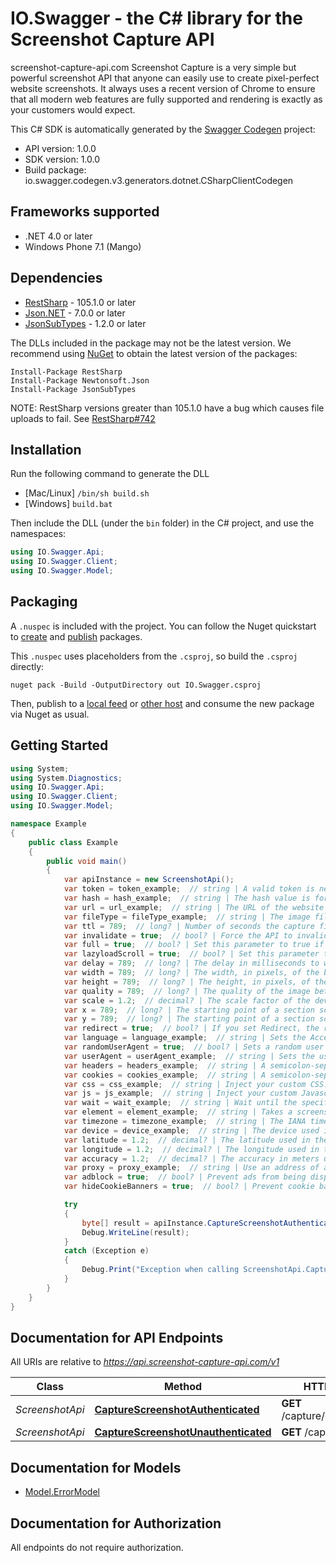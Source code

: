 # IO.Swagger - the C# library for the Screenshot Capture API

screenshot-capture-api.com Screenshot Capture is a very simple but powerful screenshot API that anyone can easily use to create pixel-perfect website screenshots. It always uses a recent version of Chrome to ensure that all modern web features are fully supported and rendering is exactly as your customers would expect.

This C# SDK is automatically generated by the [Swagger Codegen](https://github.com/swagger-api/swagger-codegen) project:

- API version: 1.0.0
- SDK version: 1.0.0
- Build package: io.swagger.codegen.v3.generators.dotnet.CSharpClientCodegen

<a name="frameworks-supported"></a>
## Frameworks supported
- .NET 4.0 or later
- Windows Phone 7.1 (Mango)

<a name="dependencies"></a>
## Dependencies
- [RestSharp](https://www.nuget.org/packages/RestSharp) - 105.1.0 or later
- [Json.NET](https://www.nuget.org/packages/Newtonsoft.Json/) - 7.0.0 or later
- [JsonSubTypes](https://www.nuget.org/packages/JsonSubTypes/) - 1.2.0 or later

The DLLs included in the package may not be the latest version. We recommend using [NuGet](https://docs.nuget.org/consume/installing-nuget) to obtain the latest version of the packages:
```
Install-Package RestSharp
Install-Package Newtonsoft.Json
Install-Package JsonSubTypes
```

NOTE: RestSharp versions greater than 105.1.0 have a bug which causes file uploads to fail. See [RestSharp#742](https://github.com/restsharp/RestSharp/issues/742)

<a name="installation"></a>
## Installation
Run the following command to generate the DLL
- [Mac/Linux] `/bin/sh build.sh`
- [Windows] `build.bat`

Then include the DLL (under the `bin` folder) in the C# project, and use the namespaces:
```csharp
using IO.Swagger.Api;
using IO.Swagger.Client;
using IO.Swagger.Model;
```
<a name="packaging"></a>
## Packaging

A `.nuspec` is included with the project. You can follow the Nuget quickstart to [create](https://docs.microsoft.com/en-us/nuget/quickstart/create-and-publish-a-package#create-the-package) and [publish](https://docs.microsoft.com/en-us/nuget/quickstart/create-and-publish-a-package#publish-the-package) packages.

This `.nuspec` uses placeholders from the `.csproj`, so build the `.csproj` directly:

```
nuget pack -Build -OutputDirectory out IO.Swagger.csproj
```

Then, publish to a [local feed](https://docs.microsoft.com/en-us/nuget/hosting-packages/local-feeds) or [other host](https://docs.microsoft.com/en-us/nuget/hosting-packages/overview) and consume the new package via Nuget as usual.

<a name="getting-started"></a>
## Getting Started

```csharp
using System;
using System.Diagnostics;
using IO.Swagger.Api;
using IO.Swagger.Client;
using IO.Swagger.Model;

namespace Example
{
    public class Example
    {
        public void main()
        {
            var apiInstance = new ScreenshotApi();
            var token = token_example;  // string | A valid token is needed to make paid API calls. Tokens can be managed from your account.
            var hash = hash_example;  // string | The hash value is for authenticated requests. If you want to publish this URL, you should use the authenticated requests.
            var url = url_example;  // string | The URL of the website you want to capture. Please include the protocol (http:// or https://).
            var fileType = fileType_example;  // string | The image file format of the captured screenshot. Either png, jpeg, webp or PDF with 72 dpi. (optional)  (default to png)
            var ttl = 789;  // long? | Number of seconds the capture file is cached by our CDN. An API request that is loaded through the cache does not count as a paid request. You can set a number of seconds from 0 seconds up to 2592000 seconds. This is a maximum of 30 days. (optional) 
            var invalidate = true;  // bool? | Force the API to invalidate the cache and capture a new screenshot. This call costs you additional money, because a call of a cache hit is not charged. (optional) 
            var full = true;  // bool? | Set this parameter to true if you want to screenshot the whole web page in full size. (optional) 
            var lazyloadScroll = true;  // bool? | Set this parameter to true to scroll down through the entire page before taking a screenshot. This is useful for triggering animations or lazy load elements in full screen. (optional)  (default to false)
            var delay = 789;  // long? | The delay in milliseconds to wait after the page loads before taking the screenshot. This is in milliseconds. One second is 1000 milliseconds. From 0 milliseconds to a maximum of 10,000 milliseconds. (optional) 
            var width = 789;  // long? | The width, in pixels, of the browser viewport to use. (optional)  (default to 1920)
            var height = 789;  // long? | The height, in pixels, of the browser viewport to use. Ignored if you set full to true. (optional)  (default to 1080)
            var quality = 789;  // long? | The quality of the image between 0 and 100. This works only for the jpeg format, for PNG images the parameter is applied only during compression. (optional)  (default to 90)
            var scale = 1.2;  // decimal? | The scale factor of the device to use when taking the screenshot. For example, a scale factor of 2 produces a high-resolution screenshot suitable for viewing on Retina devices. The larger the scale factor, the larger the screenshot produced. (optional)  (default to 1.0)
            var x = 789;  // long? | The starting point of a section screenshot on the X axis. (optional)  (default to 0)
            var y = 789;  // long? | The starting point of a section screenshot on the Y axis. (optional)  (default to 0)
            var redirect = true;  // bool? | If you set Redirect, the response will be a 302 redirect to the screenshot file in our CDN. (optional)  (default to false)
            var language = language_example;  // string | Sets the Accept-Language header on requests to the target URL so that you can take screenshots from a website with a specific language. (optional) 
            var randomUserAgent = true;  // bool? | Sets a random user agent header to emulate a different devices when taking screenshots. (optional)  (default to false)
            var userAgent = userAgent_example;  // string | Sets the user agent header to emulate a specific device when taking screenshots. (optional) 
            var headers = headers_example;  // string | A semicolon-separated list of header parameters to be used when capturing the screenshot. Each header should be passed as a key-value pair and multiple pairs should be separated by a semicolon. (optional) 
            var cookies = cookies_example;  // string | A semicolon-separated list of cookies to be used when capturing the screenshot. Each cookies should be passed as a key-value pair and multiple pairs should be separated by a semicolon. (optional) 
            var css = css_example;  // string | Inject your custom CSS. (optional) 
            var js = js_example;  // string | Inject your custom Javascript. (optional) 
            var wait = wait_example;  // string | Wait until the specified CSS selector matches an element present in the page before taking a screenshot. The process is canceled after 60 seconds. (optional) 
            var element = element_example;  // string | Takes a screenshot of the first element matched by the specified CSS selector. This is ignored if full is true. (This option cannot be used with the PDF export format.) (optional) 
            var timezone = timezone_example;  // string | The IANA time zone identifier used for this capture. (optional)  (default to Europe/Berlin)
            var device = device_example;  // string | The device used in the emulation. (optional) 
            var latitude = 1.2;  // decimal? | The latitude used in the emulation of the geo-location. (optional)  (default to 0.0)
            var longitude = 1.2;  // decimal? | The longitude used in the emulation of the geo-location. (optional)  (default to 0.0)
            var accuracy = 1.2;  // decimal? | The accuracy in meters used in the emulation of the geo-location. (optional)  (default to 2.0)
            var proxy = proxy_example;  // string | Use an address of a proxy server through which the screenshot should be taken. The proxy address should be formatted as http://username:password@proxyserver.com:31280 (optional) 
            var adblock = true;  // bool? | Prevent ads from being displayed. Block requests from popular ad networks and hide frequent ads. (optional)  (default to false)
            var hideCookieBanners = true;  // bool? | Prevent cookie banners and pop-ups from being displayed. The best possible result is tried. (optional)  (default to false)

            try
            {
                byte[] result = apiInstance.CaptureScreenshotAuthenticated(token, hash, url, fileType, ttl, invalidate, full, lazyloadScroll, delay, width, height, quality, scale, x, y, redirect, language, randomUserAgent, userAgent, headers, cookies, css, js, wait, element, timezone, device, latitude, longitude, accuracy, proxy, adblock, hideCookieBanners);
                Debug.WriteLine(result);
            }
            catch (Exception e)
            {
                Debug.Print("Exception when calling ScreenshotApi.CaptureScreenshotAuthenticated: " + e.Message );
            }
        }
    }
}
```

<a name="documentation-for-api-endpoints"></a>
## Documentation for API Endpoints

All URIs are relative to *https://api.screenshot-capture-api.com/v1*

Class | Method | HTTP request | Description
------------ | ------------- | ------------- | -------------
*ScreenshotApi* | [**CaptureScreenshotAuthenticated**](docs/ScreenshotApi.md#capturescreenshotauthenticated) | **GET** /capture/{token}/{hash} | 
*ScreenshotApi* | [**CaptureScreenshotUnauthenticated**](docs/ScreenshotApi.md#capturescreenshotunauthenticated) | **GET** /capture/{token} | 

<a name="documentation-for-models"></a>
## Documentation for Models

 - [Model.ErrorModel](docs/ErrorModel.md)

<a name="documentation-for-authorization"></a>
## Documentation for Authorization

All endpoints do not require authorization.
